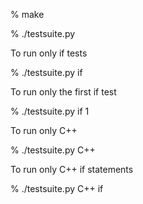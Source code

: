 % make 

% ./testsuite.py

To run only if tests

% ./testsuite.py if

To run only the first if test

% ./testsuite.py if 1

To run only C++

% ./testsuite.py C++

To run only C++ if statements

% ./testsuite.py C++ if
